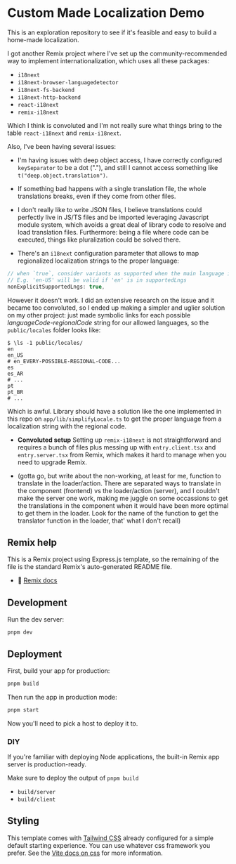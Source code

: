 # Custom Made Localization Demo

This is an exploration repository to see if it's feasible and easy to build a home-made localization.

I got another Remix project where I've set up the community-recommended way to implement internationalization, which uses all these packages:

- `i18next`
- `i18next-browser-languagedetector`
- `i18next-fs-backend`
- `i18next-http-backend`
- `react-i18next`
- `remix-i18next`

Which I think is convoluted and I'm not really sure what things bring to the table `react-i18next` and `remix-i18next`.

Also, I've been having several issues:

- I'm having issues with deep object access, I have correctly configured `keySeparator` to be a dot ("."), and still I cannot access something like `t("deep.object.translation")`.

- If something bad happens with a single translation file, the whole translations breaks, even if they come from other files.

- I don't really like to write JSON files, I believe translations could perfectly live in JS/TS files and be imported leveraging Javascript module system, which avoids a great deal of library code to resolve and load translation files. Furthermore: being a file where code can be executed, things like pluralization could be solved there.

- There's an `i18next` configuration parameter that allows to map regionalized localization strings to the proper language:
```js
// when `true`, consider variants as supported when the main language is.
// E.g. 'en-US' will be valid if 'en' is in supportedLngs
nonExplicitSupportedLngs: true,
```

However it doesn't work. I did an extensive research on the issue and it became too convoluted, so I ended up making a simpler and uglier solution on my other project: just made symbolic links for each possible _languageCode-regionalCode_ string for our allowed languages, so the `public/locales` folder looks like:
```
$ \ls -1 public/locales/
en
en_US
# en_EVERY-POSSIBLE-REGIONAL-CODE...
es
es_AR
# ...
pt
pt_BR
# ...
```

Which is awful. Library should have a solution like the one implemented in this repo on `app/lib/simplifyLocale.ts` to get the proper language from a localization string with the regional code.

- **Convoluted setup**
  Setting up `remix-i18next` is not straightforward and requires a bunch of files plus messing up with `entry.client.tsx` and `entry.server.tsx` from Remix, which makes it hard to manage when you need to upgrade Remix.

- (gotta go, but write about the non-working, at least for me, function to translate in the loader/action. There are separated ways to translate in the component (frontend) vs the loader/action (server), and I couldn't make the server one work, making me juggle on some occassions to get the translations in the component when it would have been more optimal to get them in the loader. Look for the name of the function to get the translator function in the loader, that' what I don't recall)

## Remix help

This is a Remix project using Express.js template, so the remaining of the file is the standard Remix's auto-generated README file.

- 📖 [Remix docs](https://remix.run/docs)

## Development

Run the dev server:

```shellscript
pnpm dev
```

## Deployment

First, build your app for production:

```sh
pnpm build
```

Then run the app in production mode:

```sh
pnpm start
```

Now you'll need to pick a host to deploy it to.

### DIY

If you're familiar with deploying Node applications, the built-in Remix app server is production-ready.

Make sure to deploy the output of `pnpm build`

- `build/server`
- `build/client`

## Styling

This template comes with [Tailwind CSS](https://tailwindcss.com/) already configured for a simple default starting experience. You can use whatever css framework you prefer. See the [Vite docs on css](https://vitejs.dev/guide/features.html#css) for more information.
